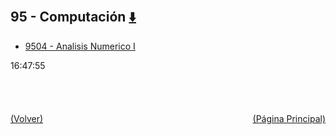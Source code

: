 
<html>
<body>
<h2>95 - Computación <a href="https://downgit.github.io/#/home?url=https://github.com/Apuntes-FIUBA/Apuntes-Electronica/tree/main/95 - Computación" style="font-size:20px">  ⬇️ </a></h2>
<ul>
    <li><a href="9504 - Analisis Numerico I">9504 - Analisis Numerico I</a></li>
</ul>
</body>
</html>






































16:47:55<br><br><br><br><br><a href="../" style="float: left">(Volver)</a> <a href="https://apuntes-fiuba.github.io/Apuntes-Electronica" style="float: right">(Página Principal)</a>
